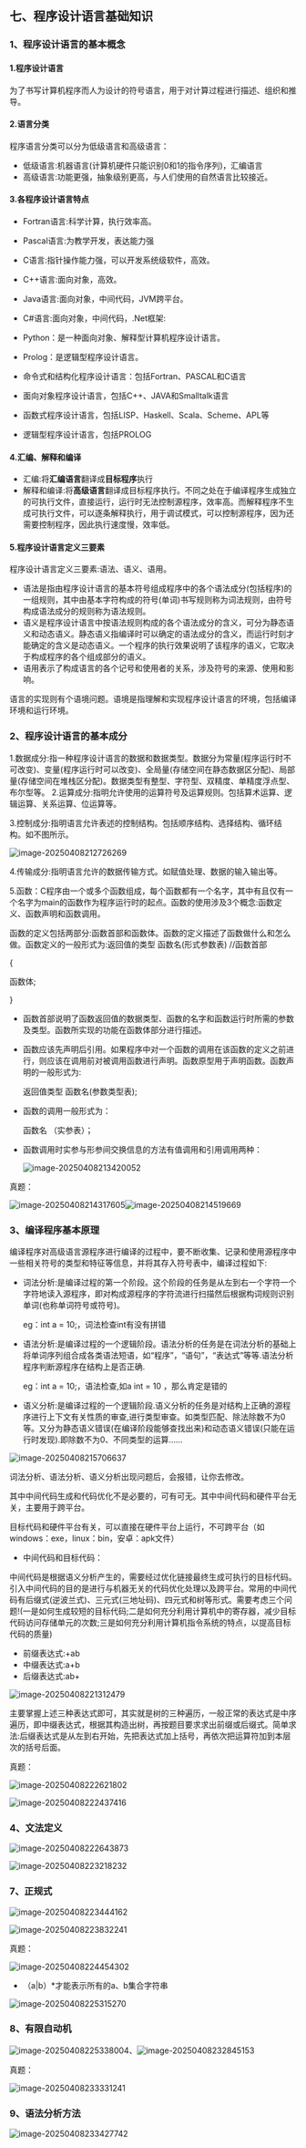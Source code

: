 ## 七、程序设计语言基础知识

### 1、程序设计语言的基本概念

#### 1.**程序设计语言**

为了书写计算机程序而人为设计的符号语言，用于对计算过程进行描述、组织和推导。

#### 2.语言分类

程序语言分类可以分为低级语言和高级语言：

- 低级语言:机器语言(计算机硬件只能识别0和1的指令序列)，汇编语言
- 高级语言:功能更强，抽象级别更高，与人们使用的自然语言比较接近。

#### 3.各程序设计语言特点

- Fortran语言:科学计算，执行效率高。
- Pascal语言:为教学开发，表达能力强
- C语言:指针操作能力强，可以开发系统级软件，高效。
- C++语言:面向对象，高效。
- Java语言:面向对象，中间代码，JVM跨平台。
- C#语言:面向对象，中间代码，.Net框架:
- Python：是一种面向对象、解释型计算机程序设计语言。
- Prolog：是逻辑型程序设计语言。



- 命令式和结构化程序设计语言：包括Fortran、PASCAL和C语言
- 面向对象程序设计语言，包括C++、JAVA和Smalltalk语言
- 函数式程序设计语言，包括LISP、Haskell、Scala、Scheme、APL等
- 逻辑型程序设计语言，包括PROLOG

#### 4.汇编、解释和编译

- 汇编:将**汇编语言**翻译成**目标程序**执行
- 解释和编译:将**高级语言**翻译成目标程序执行。不同之处在于编译程序生成独立的可执行文件，直接运行，运行时无法控制源程序，效率高。而解释程序不生成可执行文件，可以逐条解释执行，用于调试模式，可以控制源程序，因为还需要控制程序，因此执行速度慢，效率低。

#### 5.程序设计语言定义三要素

程序设计语言定义三要素:语法、语义、语用。

- 语法是指由程序设计语言的基本符号组成程序中的各个语法成分(包括程序)的一组规则，其中由基本字符构成的符号(单词)书写规则称为词法规则，由符号构成语法成分的规则称为语法规则。
- 语义是程序设计语言中按语法规则构成的各个语法成分的含义，可分为静态语义和动态语义。静态语义指编译时可以确定的语法成分的含义，而运行时刻才能确定的含义是动态语义。一个程序的执行效果说明了该程序的语义，它取决于构成程序的各个组成部分的语义。
- 语用表示了构成语言的各个记号和使用者的关系，涉及符号的来源、使用和影响。

语言的实现则有个语境问题。语境是指理解和实现程序设计语言的环境，包括编译环境和运行环境。



### 2、程序设计语言的基本成分

1.数据成分:指一种程序设计语言的数据和数据类型。数据分为常量(程序运行时不可改变)、变量(程序运行时可以改变)、全局量(存储空间在静态数据区分配)、局部量(存储空间在堆栈区分配)。数据类型有整型、字符型、双精度、单精度浮点型、布尔型等。
2.运算成分:指明允许使用的运算符号及运算规则。包括算术运算、逻辑运算、关系运算、位运算等。

3.控制成分:指明语言允许表述的控制结构。包括顺序结构、选择结构、循环结构。如不图所示。

![image-20250408212726269](%E4%B8%83%E3%80%81%E7%A8%8B%E5%BA%8F%E8%AE%BE%E8%AE%A1%E8%AF%AD%E8%A8%80%E5%9F%BA%E7%A1%80%E7%9F%A5%E8%AF%86.assets/image-20250408212726269.png)

4.传输成分:指明语言允许的数据传输方式。如赋值处理、数据的输入输出等。

5.函数：C程序由一个或多个函数组成，每个函数都有一个名字，其中有且仅有一个名字为main的函数作为程序运行时的起点。函数的使用涉及3个概念:函数定义、函数声明和函数调用。

函数的定义包括两部分:函数首部和函数体。函数的定义描述了函数做什么和怎么做。函数定义的一般形式为:返回值的类型 函数名(形式参数表) //函数首部

{

函数体;

}

- 函数首部说明了函数返回值的数据类型、函数的名字和函数运行时所需的参数及类型。函数所实现的功能在函数体部分进行描述。

- 函数应该先声明后引用。如果程序中对一个函数的调用在该函数的定义之前进行，则应该在调用前对被调用函数进行声明。函数原型用于声明函数。函数声明的一般形式为:

  返回值类型 函数名(参数类型表);

- 函数的调用一般形式为：

  函数名 （实参表）；

- 函数调用时实参与形参间交换信息的方法有值调用和引用调用两种：

  ![image-20250408213420052](%E4%B8%83%E3%80%81%E7%A8%8B%E5%BA%8F%E8%AE%BE%E8%AE%A1%E8%AF%AD%E8%A8%80%E5%9F%BA%E7%A1%80%E7%9F%A5%E8%AF%86.assets/image-20250408213420052.png)



真题：

![image-20250408214317605](%E4%B8%83%E3%80%81%E7%A8%8B%E5%BA%8F%E8%AE%BE%E8%AE%A1%E8%AF%AD%E8%A8%80%E5%9F%BA%E7%A1%80%E7%9F%A5%E8%AF%86.assets/image-20250408214317605.png)![image-20250408214519669](%E4%B8%83%E3%80%81%E7%A8%8B%E5%BA%8F%E8%AE%BE%E8%AE%A1%E8%AF%AD%E8%A8%80%E5%9F%BA%E7%A1%80%E7%9F%A5%E8%AF%86.assets/image-20250408214519669.png)





### 3、编译程序基本原理

编译程序对高级语言源程序进行编译的过程中，要不断收集、记录和使用源程序中一些相关符号的类型和特征等信息，并将其存入符号表中，编译过程如下:

- 词法分析:是编译过程的第一个阶段。这个阶段的任务是从左到右一个字符一个字符地读入源程序，即对构成源程序的字符流进行扫描然后根据构词规则识别单词(也称单词符号或符号)。

  eg：int a = 10;，词法检查int有没有拼错

- 语法分析:是编译过程的一个逻辑阶段。语法分析的任务是在词法分析的基础上将单词序列组合成各类语法短语，如“程序”，“语句”，“表达式”等等.语法分析程序判断源程序在结构上是否正确.

  eg：int a = 10;，语法检查,如a int = 10 ，那么肯定是错的 

- 语义分析:是编译过程的一个逻辑阶段.语义分析的任务是对结构上正确的源程序进行上下文有关性质的审查,进行类型审查。如类型匹配、除法除数不为0等。又分为静态语义错误(在编译阶段能够查找出来)和动态语义错误(只能在运行时发现).即除数不为0、不同类型的运算……



![image-20250408215706637](%E4%B8%83%E3%80%81%E7%A8%8B%E5%BA%8F%E8%AE%BE%E8%AE%A1%E8%AF%AD%E8%A8%80%E5%9F%BA%E7%A1%80%E7%9F%A5%E8%AF%86.assets/image-20250408215706637.png)

词法分析、语法分析、语义分析出现问题后，会报错，让你去修改。

其中中间代码生成和代码优化不是必要的，可有可无。其中中间代码和硬件平台无关，主要用于跨平台。

目标代码和硬件平台有关，可以直接在硬件平台上运行，不可跨平台（如windows：exe，linux：bin，安卓：apk文件）



- 中间代码和目标代码：

中间代码是根据语义分析产生的，需要经过优化链接最终生成可执行的目标代码。引入中间代码的目的是进行与机器无关的代码优化处理以及跨平台。常用的中间代码有后缀式(逆波兰式)、三元式(三地址码)、四元式和树等形式。需要考虑三个问题!(一是如何生成较短的目标代码;二是如何充分利用计算机中的寄存器，减少目标代码访问存储单元的次数;三是如何充分利用计算机指令系统的特点，以提高目标代码的质量)

- 前缀表达式:+ab
- 中缀表达式:a+b
- 后缀表达式:ab+

![image-20250408221312479](%E4%B8%83%E3%80%81%E7%A8%8B%E5%BA%8F%E8%AE%BE%E8%AE%A1%E8%AF%AD%E8%A8%80%E5%9F%BA%E7%A1%80%E7%9F%A5%E8%AF%86.assets/image-20250408221312479.png)

主要掌握上述三种表达式即可，其实就是树的三种遍历，一般正常的表达式是中序遍历，即中缀表达式，根据其构造出树，再按题目要求求出前缀或后缀式。简单求法:后缀表达式是从左到右开始，先把表达式加上括号，再依次把运算符加到本层次的括号后面。





真题：

![image-20250408222621802](%E4%B8%83%E3%80%81%E7%A8%8B%E5%BA%8F%E8%AE%BE%E8%AE%A1%E8%AF%AD%E8%A8%80%E5%9F%BA%E7%A1%80%E7%9F%A5%E8%AF%86.assets/image-20250408222621802.png)



![image-20250408222437416](%E4%B8%83%E3%80%81%E7%A8%8B%E5%BA%8F%E8%AE%BE%E8%AE%A1%E8%AF%AD%E8%A8%80%E5%9F%BA%E7%A1%80%E7%9F%A5%E8%AF%86.assets/image-20250408222437416.png)



### 4、文法定义

![image-20250408222643873](%E4%B8%83%E3%80%81%E7%A8%8B%E5%BA%8F%E8%AE%BE%E8%AE%A1%E8%AF%AD%E8%A8%80%E5%9F%BA%E7%A1%80%E7%9F%A5%E8%AF%86.assets/image-20250408222643873.png)

![image-20250408223218232](%E4%B8%83%E3%80%81%E7%A8%8B%E5%BA%8F%E8%AE%BE%E8%AE%A1%E8%AF%AD%E8%A8%80%E5%9F%BA%E7%A1%80%E7%9F%A5%E8%AF%86.assets/image-20250408223218232.png)



### 7、正规式

![image-20250408223444162](%E4%B8%83%E3%80%81%E7%A8%8B%E5%BA%8F%E8%AE%BE%E8%AE%A1%E8%AF%AD%E8%A8%80%E5%9F%BA%E7%A1%80%E7%9F%A5%E8%AF%86.assets/image-20250408223444162.png)

![image-20250408223832241](%E4%B8%83%E3%80%81%E7%A8%8B%E5%BA%8F%E8%AE%BE%E8%AE%A1%E8%AF%AD%E8%A8%80%E5%9F%BA%E7%A1%80%E7%9F%A5%E8%AF%86.assets/image-20250408223832241.png)



真题：

![image-20250408224454302](%E4%B8%83%E3%80%81%E7%A8%8B%E5%BA%8F%E8%AE%BE%E8%AE%A1%E8%AF%AD%E8%A8%80%E5%9F%BA%E7%A1%80%E7%9F%A5%E8%AF%86.assets/image-20250408224454302.png)

- （a|b）*才能表示所有的a、b集合字符串

![image-20250408225315270](%E4%B8%83%E3%80%81%E7%A8%8B%E5%BA%8F%E8%AE%BE%E8%AE%A1%E8%AF%AD%E8%A8%80%E5%9F%BA%E7%A1%80%E7%9F%A5%E8%AF%86.assets/image-20250408225315270.png)

### 8、有限自动机

![image-20250408225338004](%E4%B8%83%E3%80%81%E7%A8%8B%E5%BA%8F%E8%AE%BE%E8%AE%A1%E8%AF%AD%E8%A8%80%E5%9F%BA%E7%A1%80%E7%9F%A5%E8%AF%86.assets/image-20250408225338004.png)、![image-20250408232845153](%E4%B8%83%E3%80%81%E7%A8%8B%E5%BA%8F%E8%AE%BE%E8%AE%A1%E8%AF%AD%E8%A8%80%E5%9F%BA%E7%A1%80%E7%9F%A5%E8%AF%86.assets/image-20250408232845153.png)



真题：

![image-20250408233331241](%E4%B8%83%E3%80%81%E7%A8%8B%E5%BA%8F%E8%AE%BE%E8%AE%A1%E8%AF%AD%E8%A8%80%E5%9F%BA%E7%A1%80%E7%9F%A5%E8%AF%86.assets/image-20250408233331241.png)



### 9、语法分析方法

![image-20250408233427742](%E4%B8%83%E3%80%81%E7%A8%8B%E5%BA%8F%E8%AE%BE%E8%AE%A1%E8%AF%AD%E8%A8%80%E5%9F%BA%E7%A1%80%E7%9F%A5%E8%AF%86.assets/image-20250408233427742.png)